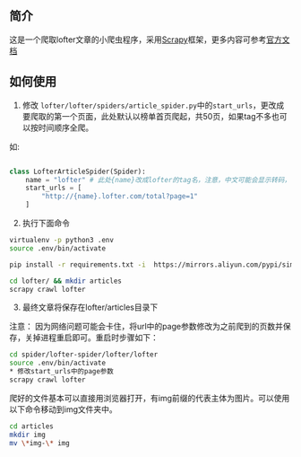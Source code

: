 ## 简介

这是一个爬取lofter文章的小爬虫程序，采用[Scrapy](https://scrapy.org/)框架，更多内容可参考[官方文档](https://docs.scrapy.org/en/latest/)


## 如何使用

1. 修改 `lofter/lofter/spiders/article_spider.py`中的`start_urls`，更改成要爬取的第一个页面，此处默认以榜单首页爬起，共50页，如果tag不多也可以按时间顺序全爬。

如:

```python

class LofterArticleSpider(Spider):
    name = "lofter" # 此处{name}改成lofter的tag名，注意，中文可能会显示转码，不必担心
    start_urls = [
        "http://{name}.lofter.com/total?page=1" 
    ]

```


2. 执行下面命令

```bash
virtualenv -p python3 .env
source .env/bin/activate

pip install -r requirements.txt -i  https://mirrors.aliyun.com/pypi/simple/

cd lofter/ && mkdir articles
scrapy crawl lofter

```

3. 最终文章将保存在lofter/articles目录下


注意： 因为网络问题可能会卡住，将url中的page参数修改为之前爬到的页数并保存，关掉进程重启即可。重启时步骤如下：  

```bash
cd spider/lofter-spider/lofter/lofter     
source .env/bin/activate   
* 修改start_urls中的page参数    
scrapy crawl lofter

```  



爬好的文件基本可以直接用浏览器打开，有img前缀的代表主体为图片。可以使用以下命令移动到img文件夹中。

```bash
cd articles
mkdir img
mv \*img-\* img

```  
